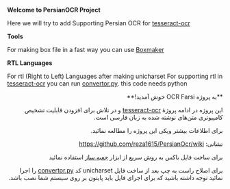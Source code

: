 **Welcome to PersianOCR Project**

Here we will try to add Supporting Persian OCR  for [tesseract-ocr](http://code.google.com/p/tesseract-ocr/)

**Tools**

For making box file in a fast way you can use [Boxmaker](https://github.com/reza1615/PersianOcr/blob/master/BoxMaker-en.zip)

**RTL Languages**

For rtl (Right to Left) Languages after making unicharset For supporting rtl in [tesseract-ocr](http://code.google.com/p/tesseract-ocr/)  you can run [convertor.py](https://github.com/reza1615/PersianOcr/blob/master/convertor.py). this code needs python

<div dir="rtl">
**به پروژه OCR Farsi خوش آمدید!**


این پروژه در ادامه پروژهٔ [tesseract-ocr](http://code.google.com/p/tesseract-ocr/) و در تلاش برای افزودن قابلیت تشخیص کامپیوتری متن‌های نوشته شده به زبان فارسی است.

برای اطلاعات بیشتر ویکی این پروژه را مطالعه نمائيد.

نشانی: https://github.com/reza1615/PersianOcr/wiki

برای ساخت فایل باکس به روش سریع از ابزار 
[جعبه ساز](https://github.com/reza1615/PersianOcr/blob/master/BoxMaker-per.zip)
استفاده نمائید

برای اصلاح راست به چپ بعد از ساخت فایل unicharset 
کد 
[convertor.py](https://github.com/reza1615/PersianOcr/blob/master/convertor.py)
را اجرا نمائید توجه داشته باشید که برای اجرای فایل باید پایتون بر روی سیستم شما نصب باشد.

